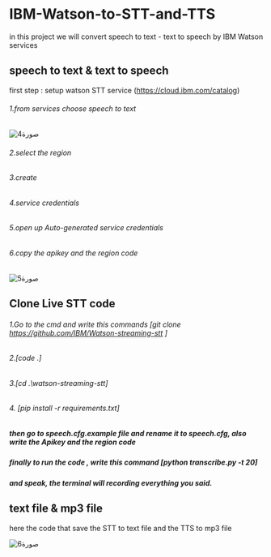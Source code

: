 # IBM-Watson-to-STT-and-TTS
in this project we will convert speech to text - text to speech by IBM Watson services
## speech to text & text to speech
first step : setup watson STT service (https://cloud.ibm.com/catalog)
###### 1.from services choose speech to text 

![صورة4](https://user-images.githubusercontent.com/61877121/126085649-049c7234-0eba-4492-b600-c5fdb4e09370.png)

###### 2.select the region 
###### 3.create 
###### 4.service credentials
###### 5.open up Auto-generated service credentials 
###### 6.copy the apikey and the region code 

![صورة5](https://user-images.githubusercontent.com/61877121/126086312-91c81d8d-f3aa-47f2-bc0c-8100ff94f809.png)

## Clone Live STT code


###### 1.Go to the cmd and write this commands [git clone https://github.com/IBM/Watson-streaming-stt ]
###### 2.[code .]
###### 3.[cd .\watson-streaming-stt]
###### 4. [pip install -r requirements.txt]

##### then go to speech.cfg.example file and rename it to speech.cfg, also write the Apikey and the region code
##### finally to run the code , write this command [python transcribe.py -t 20]
##### and speak, the terminal will recording everything you said.

## text file & mp3 file 
here the code that save the STT to text file and the TTS to mp3 file

![صورة6](https://user-images.githubusercontent.com/61877121/126092636-4ef9a26c-0cde-4164-9560-47b62b6eb3f8.png)




